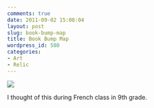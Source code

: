 ```yaml
---
comments: true
date: 2011-09-02 15:08:04
layout: post
slug: book-bump-map
title: Book Bump Map
wordpress_id: 580
categories:
- Art
- Relic
---
```


[![](http://www.hackniac.com/blog/wp-content/uploads/2011/09/book_bump_map-1024x590.jpg)](http://www.hackniac.com/blog/wp-content/uploads/2011/09/book_bump_map.jpg)

I thought of this during French class in 9th grade.
